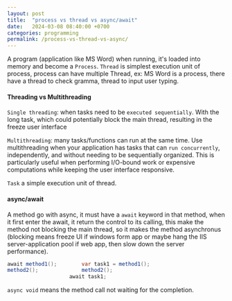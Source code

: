 ```yaml
---
layout: post
title:  "process vs thread vs async/await"
date:   2024-03-08 08:40:00 +0700
categories: programming
permalink: /process-vs-thread-vs-async/
---
```

A program (application like MS Word) when running, it's loaded into memory and become a `Process`. `Thread` is simplest execution unit of process, process can have multiple Thread, ex: MS Word is a process, there have a thread to check gramma, thread to input user typing.

#### Threading vs Multithreading

`Single threading`: when tasks need to be `executed sequentially`. With the long task, which could potentially block the main thread, resulting in the freeze user interface

`Multithreading`: many tasks/functions can run at the same time. Use multithreading when your application has tasks that can `run concurrently`, independently, and without needing to be sequentially organized. This is particularly useful when performing I/O-bound work or expensive computations while keeping the user interface responsive.

`Task` a simple execution unit of thread.

#### async/await
A method go with async, it must have a `await` keyword in that method, when it first enter the await, it return the control to its calling, this make the method not blocking the main thread, so it makes the method asynchronus (blocking means freeze UI if windows form app or maybe hang the IIS server-application pool if web app, then slow down the server performance).

```cs
await method1();		var task1 = method1();
method2();  			method2();
    				await task1;
```

`async void` means the method call not waiting for the completion.
